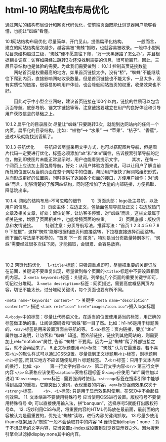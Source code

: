 # html-10 网站爬虫布局优化
通过网站的结构布局设计和网页代码优化，使前端页面既能让浏览器用户能够看懂，也能让“蜘蛛”看懂。

10.1网站结构布局优化
尽量简单、开门见山，提倡扁平化结构。
　　
一般而言，建立的网站结构层次越少，越容易被“蜘蛛”抓取，也就容易被收录。一般中小型网站目录结构超过三级，“蜘蛛”便不愿意往下爬，“万一天黑迷路了怎么办”。并且根据相关调查：访客如果经过跳转3次还没找到需要的信息，很可能离开。因此，三层目录结构也是体验的需要。为此我们需要做到：
10.1.1 控制首页链接数量
　　网站首页是权重最高的地方，如果首页链接太少，没有“桥”，“蜘蛛”不能继续往下爬到内页，直接影响网站收录数量。但是首页链接也不能太多，一旦太多，没有实质性的链接，很容易影响用户体验，也会降低网站首页的权重，收录效果也不好。

　　因此对于中小型企业网站，建议首页链接在100个以内，链接的性质可以包含页面导航、底部导航、锚文字链接等等，注意链接要建立在用户的良好体验和引导用户获取信息的基础之上。

10.1.2 扁平化的目录层次
尽量让“蜘蛛”只要跳转3次，就能到达网站内的任何一个内页。扁平化的目录结构，比如：“植物”–> “水果” –> “苹果”、“桔子”、“香蕉”，通过3级就能找到香蕉了。

10.1.3 导航优化
　　导航应该尽量采用文字方式，也可以搭配图片导航，但是图片代码一定要进行优化，<img>标签必须添加“alt”和“title”属性，告诉搜索引擎导航的定位，做到即使图片未能正常显示时，用户也能看到提示文字。
　　其次，在每一个网页上应该加上面包屑导航，好处：从用户体验方面来说，可以让用户了解当前所处的位置以及当前页面在整个网站中的位置，帮助用户很快了解网站组织形式，从而形成更好的位置感，同时提供了返回各个页面的接口，方便用户操作；对“蜘蛛”而言，能够清楚的了解网站结构，同时还增加了大量的内部链接，方便抓取，降低跳出率。

10.1.4. 网站的结构布局–不可忽略的细节
　　1）页面头部：logo及主导航，以及用户的信息。
　　2）页面主体：左边正文，包括面包屑导航及正文；右边放热门文章及相关文章，好处：留住访客，让访客多停留，对“蜘蛛”而言，这些文章属于相关链接，增强了页面相关性，也能增强页面的权重。
　　3）页面底部：版权信息和友情链接。
　　特别注意：分页导航写法，推荐写法：“首页 1 2 3 4 5 6 7 8 9 下拉框”，这样“蜘蛛”能够根据相应页码直接跳转，下拉框直接选择页面跳转。而下面的写法是不推荐的，“首页 下一页 尾页”，特别是当分页数量特别多时，“蜘蛛”需要经过很多次往下爬，才能抓取，会很累、会容易放弃。

　　

10.2 网页代码优化 　
1.`<title>`标题：只强调重点即可，尽量把重要的关键词放在前面，关键词不要重复出现，尽量做到每个页面的`<title>`标题中不要设置相同的内容。
2.`<meta keywords>`标签：关键词，列举出几个页面的重要关键字即可，切记过分堆砌。
3.`<meta description>`标签：网页描述，需要高度概括网页内容，切记不能太长，过分堆砌关键词，每个页面也要有所不同。

`<meta name="keywords" content=" ">` 关键字
`<meta name="description" content="">` 描述
`<link rel="icon" href="images/icon.ico">`插入logo标题


4.`<body>`中的标签：尽量让代码语义化，在适当的位置使用适当的标签，用正确的标签做正确的事。让阅读源码者和“蜘蛛”都一目了然。比如：h1-h6是用于标题类的，`<nav>`标签是用来设置页面主导航的等。
5.`<a>`标签：页内链接，要加“title” 属性加以说明，让访客和 “蜘蛛” 知道。而外部链接，链接到其他网站的，则需要加上rel="nofollow"属性, 告诉 “蜘蛛” 不要爬，因为一旦“蜘蛛”爬了外部链接之后，就不会再回来了。
6.正文标题要用`<h1>`标签：“蜘蛛” 认为它最重要，若不喜欢`<h1>`的默认样式可以通过CSS设置。尽量做到正文标题用`<h1>`标签，副标题用`<h2>`标签, 而其它地方不应该随便乱用 h 标题标签。
7.`<br>`标签：只用于文本内容的换行，比如:
`<p>` 　　第一行文字内容`<br/> `    第二行文字内容`<br/>`     第三行文字内容 `</p>`
8.表格应该使用`<caption>`表格标题标签
9.`<img>`应使用 “alt” 属性加以说明
10.`<strong>`、`<em>`标签 : 需要强调时使用。`<strong>`标签在搜索引擎中能够得到高度的重视，它能突出关键词，表现重要的内容，`<em>`标签强调效果仅次于`<strong>`标签。　　 `<b>`、`<i>`标签: 只是用于显示效果时使用，在SEO中不会起任何效果。
11. 文本缩进不要使用特殊符号  应当使用CSS进行设置。版权符号不要使用特殊符号 ©; 可以直接使用输入法，拼“banquan”，选择序号5就能打出版权符号©。
12. 巧妙利用CSS布局，将重要内容的HTML代码放在最前面，最前面的内容被认为是最重要的，优先让“蜘蛛”读取，进行内容关键词抓取。
13.尽量少使用iframe框架,因为“蜘蛛”一般不会读取其中的内容
14.谨慎使用display：none ：对于不想显示的文字内容，应当设置z-index或设置到浏览器显示器之外。因为搜索引擎会过滤掉display:none其中的内容。

 